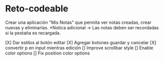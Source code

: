 # Reto-codeable
Crear una aplicación "Mis Notas" que permita ver notas creadas, crear nuevas y eliminarlas. 
*Notica adicional -> Las notas deben ser recordadas si la pestaña es recargada. 

[X] Dar estilos al botón editar
[X] Agregar botones guardar y cancelar 
[X] convertir p en input mientras edición
[] Improve scrollbar style
[] Enable color options 
[] Fix position color options 

